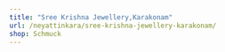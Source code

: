 ```yaml
---
title: "Sree Krishna Jewellery,Karakonam"
url: /neyattinkara/sree-krishna-jewellery-karakonam/
shop: Schmuck
---
```

